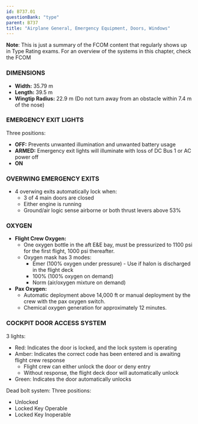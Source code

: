 ```yaml
---
id: B737.01
questionBank: "type"
parent: B737
title: "Airplane General, Emergency Equipment, Doors, Windows"
---
```


**Note**: This is just a summary of the FCOM content that regularly shows up in
Type Rating exams. For an overview of the systems in this chapter, check the
FCOM

### DIMENSIONS

- **Width:** 35.79 m
- **Length:** 39.5 m
- **Wingtip Radius:** 22.9 m (Do not turn away from an obstacle within 7.4 m of
  the nose)

### EMERGENCY EXIT LIGHTS

Three positions:

- **OFF:** Prevents unwanted illumination and unwanted battery usage
- **ARMED:** Emergency exit lights will illuminate with loss of DC Bus 1 or AC
  power off
- **ON**

### OVERWING EMERGENCY EXITS

- 4 overwing exits automatically lock when:
  - 3 of 4 main doors are closed
  - Either engine is running
  - Ground/air logic sense airborne or both thrust levers above 53%

### OXYGEN

- **Flight Crew Oxygen:**
  - One oxygen bottle in the aft E&E bay, must be pressurized to 1100 psi for
    the first flight, 1000 psi thereafter.
  - Oxygen mask has 3 modes:
    - Emer (100% oxygen under pressure) - Use if halon is discharged in the
      flight deck
    - 100% (100% oxygen on demand)
    - Norm (air/oxygen mixture on demand)
- **Pax Oxygen:**
  - Automatic deployment above 14,000 ft or manual deployment by the crew with
    the pax oxygen switch.
  - Chemical oxygen generation for approximately 12 minutes.

### COCKPIT DOOR ACCESS SYSTEM

3 lights:

- Red: Indicates the door is locked, and the lock system is operating
- Amber: Indicates the correct code has been entered and is awaiting flight crew
  response
  - Flight crew can either unlock the door or deny entry
  - Without response, the flight deck door will automatically unlock
- Green: Indicates the door automatically unlocks

Dead bolt system: Three positions:

- Unlocked
- Locked Key Operable
- Locked Key Inoperable
